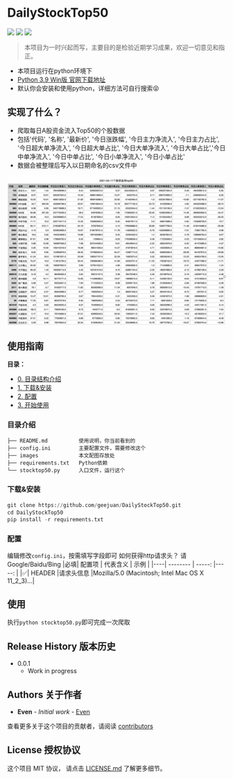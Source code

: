 # DailyStockTop50
![](https://img.shields.io/badge/Python-3.x-blue) ![](https://img.shields.io/badge/license-MIT-green)
![](https://img.shields.io/badge/%E5%8F%8D%E9%A6%88-geejuanxu%40gmail.com-red)

> 本项目为一时兴起而写，主要目的是检验近期学习成果，欢迎一切意见和指正。
* 本项目运行在python环境下
* [Python 3.9 Win版 官网下载地址](https://www.python.org/ftp/python/3.9.0/python-3.9.0-amd64.exe) 
* 默认你会安装和使用python，详细方法可自行搜索😝

## 实现了什么？

* 爬取每日A股资金流入Top50的个股数据
* 包括'代码', '名称', '最新价', '今日涨跌幅', '今日主力净流入', '今日主力占比', '今日超大单净流入', '今日超大单占比', '今日大单净流入', '今日大单占比','今日中单净流入', '今日中单占比', '今日小单净流入', '今日小单占比'
* 数据会被整理后写入以日期命名的csv文件中

![](https://github.com/geejuan/DailyStockTop50/blob/main/img/Screenshot%202021-04-11%20at%2011.52.18%20PM.png)

## 使用指南

**目录：**
* [0. 目录结构介绍](#menu)
* [1. 下载&安装](#f1)
* [2. 配置](#f2)
* [3. 开始使用](#f3)



### 目录介绍

```
├── README.md          使用说明，你当前看到的
├── config.ini         主要配置文件，需要修改这个
├── images             本文配图存放处
├── requirements.txt   Python依赖
└── stocktop50.py      入口文件，运行这个
```

### 下载&安装

```python
git clone https://github.com/geejuan/DailyStockTop50.git
cd DailyStockTop50
pip install -r requirements.txt
```


### 配置

编辑修改`config.ini`，按需填写字段即可
如何获得http请求头？ 请Google/Baidu/Bing
|必填| 配置项        | 代表含义 | 示例 |
|----| --------      | -----:   |-----:   | 
|✅| HEADER     |请求头信息 |Mozilla/5.0 (Macintosh; Intel Mac OS X 11_2_3)…|

## 使用

执行`python stocktop50.py`即可完成一次爬取


## Release History 版本历史

* 0.0.1
    * Work in progress

## Authors 关于作者

* **Even** - *Initial work* - [Even](geejuanxu@gmail.com)

查看更多关于这个项目的贡献者，请阅读 [contributors](#) 

## License 授权协议

这个项目 MIT 协议， 请点击 [LICENSE.md](LICENSE.md) 了解更多细节。
